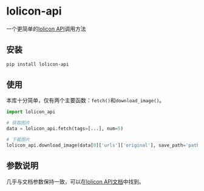 # lolicon-api

一个更简单的[lolicon API](https://docs.api.lolicon.app/#/setu)调用方法

## 安装

```bash
pip install lolicon-api
```

## 使用

本库十分简单，仅有两个主要函数：`fetch()`和`download_image()`。
```python
import lolicon_api

# 获取图片
data = lolicon_api.fetch(tags=[...], num=5)

# 下载图片
lolicon_api.download_image(data[0]['urls']['original'], save_path='path/to/save/image.jpg')
```

## 参数说明
几乎与文档参数保持一致，可以在[lolicon API文档](https://docs.api.lolicon.app/#/setu?id=%e8%af%b7%e6%b1%82)中找到。
